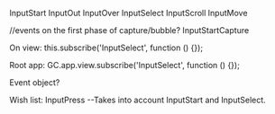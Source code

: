 
InputStart
InputOut
InputOver
InputSelect
InputScroll
InputMove

//events on the first phase of capture/bubble?
InputStartCapture


On view:
this.subscribe('InputSelect', function () {});

Root app:
GC.app.view.subscribe('InputSelect', function () {});


Event object?


Wish list:
InputPress --Takes into account InputStart and InputSelect.
